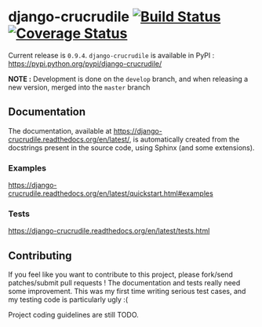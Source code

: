 django-crucrudile [![Build Status](https://travis-ci.org/pstch/django-crucrudile.svg?branch=crucrudile)](https://travis-ci.org/pstch/django-crucrudile) [![Coverage Status](https://coveralls.io/repos/pstch/django-crucrudile/badge.png?branch=crucrudile)](https://coveralls.io/r/pstch/django-crucrudile?branch=crucrudile)
=================

Current release is `0.9.4`. `django-crucrudile` is available in PyPI : https://pypi.python.org/pypi/django-crucrudile/

**NOTE :** Development is done on the `develop` branch, and when releasing a new version, merged into the `master` branch

## Documentation

The documentation, available at https://django-crucrudile.readthedocs.org/en/latest/, is automatically created from the docstrings present in the source code, using Sphinx (and some extensions).

### Examples

https://django-crucrudile.readthedocs.org/en/latest/quickstart.html#examples

### Tests

https://django-crucrudile.readthedocs.org/en/latest/tests.html

## Contributing

If you feel like you want to contribute to this project, please fork/send patches/submit pull requests ! The documentation and tests really need some improvement. This was my first time writing serious test cases, and my testing code is particularly ugly :(

Project coding guidelines are still TODO.
